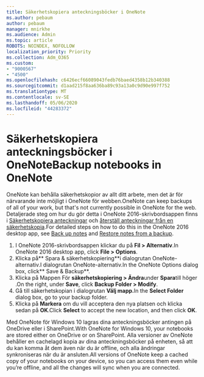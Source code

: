 ```yaml
---
title: Säkerhetskopiera anteckningsböcker i OneNote
ms.author: pebaum
author: pebaum
manager: mnirkhe
ms.audience: Admin
ms.topic: article
ROBOTS: NOINDEX, NOFOLLOW
localization_priority: Priority
ms.collection: Adm_O365
ms.custom:
- "9000567"
- "4500"
ms.openlocfilehash: c6426ecf66089043fedb76baed4358b12b340388
ms.sourcegitcommit: d1aad215f8aa636ba89c93a13a0c9d90e997f752
ms.translationtype: MT
ms.contentlocale: sv-SE
ms.lasthandoff: 05/06/2020
ms.locfileid: "44283372"
---
```

# <a name="backup-notebooks-in-onenote"></a><span data-ttu-id="44edc-102">Säkerhetskopiera anteckningsböcker i OneNote</span><span class="sxs-lookup"><span data-stu-id="44edc-102">Backup notebooks in OneNote</span></span>

<span data-ttu-id="44edc-103">OneNote kan behålla säkerhetskopior av allt ditt arbete, men det är för närvarande inte möjligt i OneNote för webben.</span><span class="sxs-lookup"><span data-stu-id="44edc-103">OneNote can keep backups of all of your work, but that's not currently possible in OneNote for the web.</span></span> <span data-ttu-id="44edc-104">Detaljerade steg om hur du gör detta i OneNote 2016-skrivbordsappen finns i [Säkerhetskopiera anteckningar](https://support.office.com/article/back-up-notes-f58b34b0-611d-435e-87fa-7942a1767af4#id0eaabaaa=2016,_2013,_2010) och [återställ anteckningar från en säkerhetskopia](https://support.microsoft.com/office/restore-notes-from-a-backup-5daf9cb0-6769-4998-a5de-f044fdd0d831).</span><span class="sxs-lookup"><span data-stu-id="44edc-104">For detailed steps on how to do this in the OneNote 2016 desktop app, see [Back up notes](https://support.office.com/article/back-up-notes-f58b34b0-611d-435e-87fa-7942a1767af4#id0eaabaaa=2016,_2013,_2010) and [Restore notes from a backup](https://support.microsoft.com/office/restore-notes-from-a-backup-5daf9cb0-6769-4998-a5de-f044fdd0d831).</span></span>

1. <span data-ttu-id="44edc-105">I OneNote 2016-skrivbordsappen klickar du på **Fil > Alternativ**.</span><span class="sxs-lookup"><span data-stu-id="44edc-105">In OneNote 2016 desktop app, click **File > Options**.</span></span>
2. <span data-ttu-id="44edc-106">Klicka på\*\* Spara & säkerhetskopiering\*\*i dialogrutan OneNote-alternativ.I dialogrutan OneNote-alternativ.</span><span class="sxs-lookup"><span data-stu-id="44edc-106">In the OneNote Options dialog box, click\*\* Save & Backup\*\*.</span></span>
3. <span data-ttu-id="44edc-107">Klicka på Mappen För **säkerhetskopiering > Ändra**under **Spara**till höger .</span><span class="sxs-lookup"><span data-stu-id="44edc-107">On the right, under **Save**, click **Backup Folder > Modify**.</span></span>
4. <span data-ttu-id="44edc-108">Gå till säkerhetskopian i dialogrutan **Välj mapp.**</span><span class="sxs-lookup"><span data-stu-id="44edc-108">In the **Select Folder** dialog box, go to your backup folder.</span></span>
5. <span data-ttu-id="44edc-109">Klicka på **Markera** om du vill acceptera den nya platsen och klicka sedan på **OK**.</span><span class="sxs-lookup"><span data-stu-id="44edc-109">Click **Select** to accept the new location, and then click **OK**.</span></span>

<span data-ttu-id="44edc-110">Med OneNote för Windows 10 lagras dina anteckningsböcker antingen på OneDrive eller i SharePoint.</span><span class="sxs-lookup"><span data-stu-id="44edc-110">With OneNote for Windows 10, your notebooks are stored either on OneDrive or on SharePoint.</span></span> <span data-ttu-id="44edc-111">Alla versioner av OneNote behåller en cachelagd kopia av dina anteckningsböcker på enheten, så att du kan komma åt dem även när du är offline, och alla ändringar synkroniseras när du är ansluten.</span><span class="sxs-lookup"><span data-stu-id="44edc-111">All versions of OneNote keep a cached copy of your notebooks on your device, so you can access them even while you’re offline, and all the changes will sync when you are connected.</span></span>
